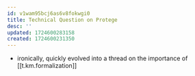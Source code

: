 ```yaml
---
id: v1wam95bcj6as6v8fokwgi0
title: Technical Question on Protege
desc: ''
updated: 1724600283158
created: 1724600231350
---
```


- ironically, quickly evolved into a thread on the importance of [[t.km.formalization]]